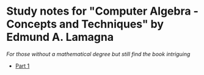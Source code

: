 # Study notes for "Computer Algebra - Concepts and Techniques" by Edmund A. Lamagna

*For those without a mathematical degree but still find the book intriguing*

- [Part 1](01.md)